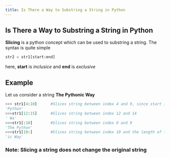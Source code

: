 ```yaml
---
title: Is There a Way to Substring a String in Python
---
```

## Is There a Way to Substring a String in Python

**Slicing** is a python concept which can be used to substring a string. The syntax is quite simple
```python
str2 = str1[start:end]
```
here, **start** is *inclusice* and **end** is *exclusive*

## Example
Let us consider a string **The Pythonic Way**

```python
>>> str1[4:10]      #Slices string between index 4 and 9, since start is inclusive and end is exclusive
'Python'
>>>str1[12:15]      #Slices string between index 12 and 14
' Wa'
>>>str1[:10]        #Slices string between index 0 and 9
'The Python'
>>>str1[10:]        #Slices string between index 10 and the length of the string (here it is 16)
'ic Way'
```

### Note: Slicing a string does not change the original string
